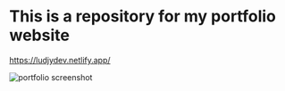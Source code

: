 # This is a repository for my portfolio website

https://ludjydev.netlify.app/


![portfolio screenshot](https://user-images.githubusercontent.com/126501848/227834181-3df887fa-8970-4630-b1ce-36efe6198a81.png)

